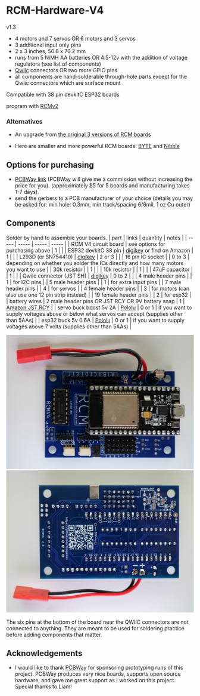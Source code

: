 # RCM-Hardware-V4

v1.3

* 4 motors and 7 servos OR 6 motors and 3 servos
* 3 additional input only pins
* 2 x 3 inches, 50.8 x 76.2 mm
* runs from 5 NiMH AA batteries OR 4.5-12v with the addition of voltage regulators (see list of components)
* [Qwiic](https://www.sparkfun.com/qwiic#faqs) connectors OR two more GPIO pins
* all components are hand-solderable through-hole parts except for the Qwiic connectors which are surface mount

Compatible with 38 pin devkitC ESP32 boards

program with [RCMv2](https://github.com/RCMgames/RCMv2)

### Alternatives
* An upgrade from [the original 3 versions of RCM boards](https://github.com/RCMgames/RCM_hardware_documentation_and_user_guide)

* Here are smaller and more powerful RCM boards: [BYTE](https://github.com/RCMgames/RCM-Hardware-BYTE) and [Nibble](https://github.com/RCMgames/RCM-Hardware-Nibble)

## Options for purchasing

* [PCBWay link](https://www.pcbway.com/project/shareproject/W454600ASI60_gerbers_RCM_Hardware_V4_v1_3_38d50617.html) (PCBWay will give me a commission without increasing the price for you). (approximately $5 for 5 boards and manufacturing takes 1-7 days).
* send the gerbers to a PCB manufacturer of your choice (details you may be asked for: min hole: 0.3mm, min track/spacing 6/6mil, 1 oz Cu outer)

## Components
Solder by hand to assemble your boards.
| part | links | quantity | notes |
| ----- | ----- | ----- | ----- |
| RCM V4 circuit board | see options for purchasing above | 1 | |
| ESP32 devkitC 38 pin | [digikey](https://www.digikey.com/en/products/detail/espressif-systems/ESP32-DEVKITC-32E/12091810) or find on Amazon | 1 | |
| L293D (or SN754410) | [digikey](https://www.digikey.com/en/products/detail/texas-instruments/L293DNE/379724) | 2 or 3 | |
| 16 pin IC socket | | 0 to 3 | depending on whether you solder the ICs directly and how many motors you want to use |
| 30k resistor | | 1 | |
| 10k resistor | | 1 | |
| 47uF capacitor | | 1 | |
| Qwiic connector (JST SH) | [digikey](https://www.digikey.com/en/products/detail/jst-sales-america-inc/SM04B-SRSS-TB/926710) | 0 to 2 | |
| 4 male header pins | | 1 | for I2C pins |
| 5 male header pins | | 1 | for extra input pins |
| 7 male header pins | | 4 | for servos |
| 4 female header pins | | 3 | for motors (can also use one 12 pin strip instead) |
| 19 female header pins | | 2 | for esp32 |
| battery wires | 2 male header pins OR JST RCY OR 9V battery snap | 1 | [Amazon JST RCY](https://www.amazon.com/dp/B00Z04QFN2/) |
| servo buck boost 5v 2A | [Pololu](https://www.pololu.com/product/4085) | 0 or 1 | if you want to supply voltages above or below what servos can accept (supplies other than 5AAs) |
| esp32 buck 5v 0.6A | [Pololu](https://www.pololu.com/product/3792) | 0 or 1 | if you want to supply voltages above 7 volts (supplies other than 5AAs) |

![image](https://github.com/RCMgames/RCM-Hardware-V4/blob/02e49bd58bd07ffe95db38a5303c5c172d2a5ed9/photos/P1040795.JPG)
![image](https://github.com/RCMgames/RCM-Hardware-V4/blob/02e49bd58bd07ffe95db38a5303c5c172d2a5ed9/photos/P1040794.JPG)

The six pins at the bottom of the board near the QWIIC connectors are not connected to anything. They are meant to be used for soldering practice before adding components that matter.

## Acknowledgements
* I would like to thank [PCBWay](https://www.pcbway.com/) for sponsoring prototyping runs of this project. PCBWay produces very nice boards, supports open source hardware, and gave me great support as I worked on this project. Special thanks to Liam!
